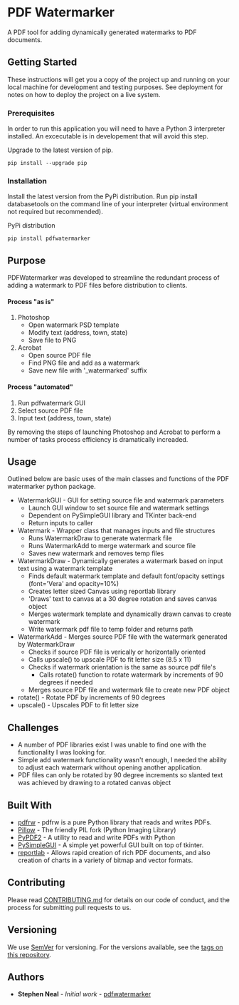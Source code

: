 # PDF Watermarker

A PDF tool for adding dynamically generated watermarks to PDF documents.

## Getting Started

These instructions will get you a copy of the project up and running on your local machine for development and testing purposes. See deployment for notes on how to deploy the project on a live system.

### Prerequisites

In order to run this application you will need to have a Python 3 interpreter installed.  An excecutable is in developement that will avoid this step.

Upgrade to the latest version of pip.

```
pip install --upgrade pip
```

### Installation

Install the latest version from the PyPi distribution.  Run pip install databasetools on the command line of your interpreter (virtual environment not required but recommended).

PyPi distribution

```
pip install pdfwatermarker
```

## Purpose

PDFWatermarker was developed to streamline the redundant process of adding a watermark to PDF files before distribution to clients.

#### Process "as is"
 
1. Photoshop
	* Open watermark PSD template
	* Modify text (address, town, state)
	* Save file to PNG
2. Acrobat
	* Open source PDF file
	* Find PNG file and add as a watermark
	* Save new file with '_watermarked' suffix

#### Process "automated"

1. Run pdfwatermark GUI
2. Select source PDF file
3. Input text (address, town, state)

By removing the steps of launching Photoshop and Acrobat to perform a number of tasks process efficiency is dramatically increaded.

## Usage

Outlined below are basic uses of the main classes and functions of the PDF watermarker python package.

* WatermarkGUI - GUI for setting source file and watermark parameters
	* Launch GUI window to set source file and watermark settings
	* Dependent on PySimpleGUI library and TKinter back-end
	* Return inputs to caller
* Watermark - Wrapper class that manages inputs and file structures
	* Runs WatermarkDraw to generate watermark file
	* Runs WatermarkAdd to merge watermark and source file
	* Saves new watermark and removes temp files
* WatermarkDraw - Dynamically generates a watermark based on input text using a watermark template
	* Finds default watermark template and default font/opacity settings (font='Vera' and opacity=10%)
	* Creates letter sized Canvas using reportlab library
	* 'Draws' text to canvas at a 30 degree rotation and saves canvas object
	* Merges watermark template and dynamically drawn canvas to create watermark
	* Write watermark pdf file to temp folder and returns path
* WatermarkAdd - Merges source PDF file with the watermark generated by WatermarkDraw
	* Checks if source PDF file is verically or horizontally oriented
	* Calls upscale() to upscale PDF to fit letter size (8.5 x 11)
	* Checks if watermark orientation is the same as source pdf file's
		* Calls rotate() function to rotate watermark by increments of 90 degrees if needed
	* Merges source PDF file and watermark file to create new PDF object
* rotate() - Rotate PDF by increments of 90 degrees
* upscale() - Upscales PDF to fit letter size

## Challenges

* A number of PDF libraries exist I was unable to find one with the functionality I was looking for.
* Simple add watermark functionality wasn't enough, I needed the ability to adjust each watermark without opening another application.
* PDF files can only be rotated by 90 degree increments so slanted text was achieved by drawing to a rotated canvas object

## Built With

* [pdfrw](https://github.com/pmaupin/pdfrw) - pdfrw is a pure Python library that reads and writes PDFs.
* [Pillow](https://python-pillow.org/) - The friendly PIL fork (Python Imaging Library) 
* [PyPDF2](https://github.com/mstamy2/PyPDF2) - A utility to read and write PDFs with Python
* [PySimpleGUI](https://github.com/MikeTheWatchGuy/PySimpleGUI) - A simple yet powerful GUI built on top of tkinter.
* [reportlab](https://bitbucket.org/rptlab/reportlab) - Allows rapid creation of rich PDF documents, and also creation of charts in a variety of bitmap and vector formats.

## Contributing

Please read [CONTRIBUTING.md](https://github.com/mrstephenneal/databasetools/contributing.md) for details on our code of
 conduct, and the process for submitting pull requests to us.

## Versioning

We use [SemVer](http://semver.org/) for versioning. For the versions available, see the [tags on this repository](https://github.com/mrstephenneal/databasetools).

## Authors

* **Stephen Neal** - *Initial work* - [pdfwatermarker](https://github.com/mrstephenneal/pdfwatermarker)
